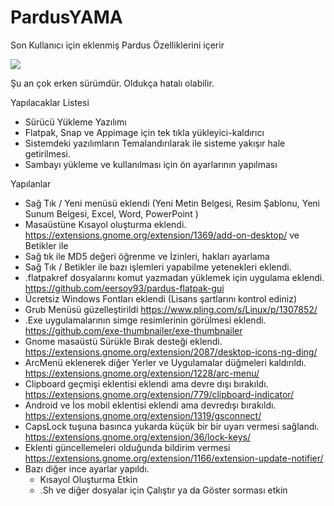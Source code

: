 # PardusYAMA
Son Kullanıcı için eklenmiş Pardus Özelliklerini içerir

![](https://forum.pardus.org.tr/uploads/default/original/2X/a/a45430a672e21f0cb3be202fc6439b4bfd31d6c3.png)

Şu an çok erken sürümdür. Oldukça hatalı olabilir.


Yapılacaklar Listesi
- Sürücü Yükleme Yazılımı
- Flatpak, Snap ve Appimage için tek tıkla yükleyici-kaldırıcı
- Sistemdeki yazılımların Temalandırılarak ile sisteme yakışır hale getirilmesi.
- Sambayı yükleme ve kullanılması için ön ayarlarının yapılması



Yapılanlar
- Sağ Tık / Yeni menüsü eklendi (Yeni Metin Belgesi, Resim Şablonu, Yeni Sunum Belgesi, Excel, Word, PowerPoint )
- Masaüstüne Kısayol oluşturma eklendi. https://extensions.gnome.org/extension/1369/add-on-desktop/ ve Betikler ile
- Sağ tık ile MD5 değeri öğrenme ve İzinleri, hakları ayarlama
- Sağ Tık / Betikler ile bazı işlemleri yapabilme yetenekleri eklendi.
- .flatpakref dosyalarını komut yazmadan yüklemek için uygulama eklendi. https://github.com/eersoy93/pardus-flatpak-gui
- Ücretsiz Windows Fontları eklendi (Lisans şartlarını kontrol ediniz)
- Grub Menüsü güzelleştirildi https://www.pling.com/s/Linux/p/1307852/
- .Exe uygulamalarının simge resimlerinin görülmesi eklendi. https://github.com/exe-thumbnailer/exe-thumbnailer
- Gnome masaüstü Sürükle Bırak desteği eklendi. https://extensions.gnome.org/extension/2087/desktop-icons-ng-ding/
- ArcMenü eklenerek diğer Yerler ve Uygulamalar düğmeleri kaldırıldı. https://extensions.gnome.org/extension/1228/arc-menu/
- Clipboard geçmişi eklentisi eklendi ama devre dışı bırakıldı. https://extensions.gnome.org/extension/779/clipboard-indicator/
- Android ve İos mobil eklentisi eklendi ama devredışı bırakıldı. https://extensions.gnome.org/extension/1319/gsconnect/
- CapsLock tuşuna basınca yukarda küçük bir bir uyarı vermesi sağlandı. https://extensions.gnome.org/extension/36/lock-keys/
- Eklenti güncellemeleri olduğunda bildirim vermesi https://extensions.gnome.org/extension/1166/extension-update-notifier/ 
- Bazı diğer ince ayarlar yapıldı.
   - Kısayol Oluşturma Etkin
   - .Sh ve diğer dosyalar için Çalıştır ya da Göster sorması etkin
 
